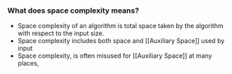 ### What does space complexity means?
- Space complexity of an algorithm is total space taken by the algorithm with respect to the input size.
- Space complexity includes both space and [[Auxiliary Space]] used by input
- Space complexity, is often misused for [[Auxiliary Space]] at many places, 

